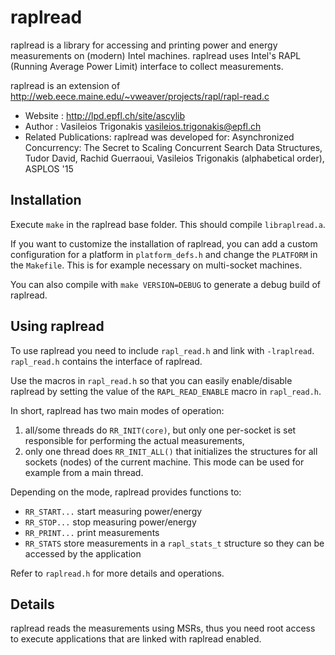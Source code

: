 raplread
========

raplread is a library for accessing and printing power and energy measurements on (modern) Intel machines. raplread uses Intel's RAPL (Running Average Power Limit) interface to collect measurements.

raplread is an extension of http://web.eece.maine.edu/~vweaver/projects/rapl/rapl-read.c

* Website             : http://lpd.epfl.ch/site/ascylib
* Author              : Vasileios Trigonakis <vasileios.trigonakis@epfl.ch>
* Related Publications: raplread was developed for:
  Asynchronized Concurrency: The Secret to Scaling Concurrent Search Data Structures,
  Tudor David, Rachid Guerraoui, Vasileios Trigonakis (alphabetical order),
  ASPLOS '15


Installation
------------

Execute `make` in the raplread base folder.
This should compile `libraplread.a`.

If you want to customize the installation of raplread, you can add a custom configuration for a platform in `platform_defs.h` and change the `PLATFORM` in the `Makefile`. This is for example necessary on multi-socket machines.

You can also compile with `make VERSION=DEBUG` to generate a debug build of raplread.

Using raplread
--------------

To use raplread you need to include `rapl_read.h` and link with `-lraplread`.
`rapl_read.h` contains the interface of raplread.

Use the macros in `rapl_read.h` so that you can easily enable/disable raplread by setting the value of the `RAPL_READ_ENABLE` macro in `rapl_read.h`.

In short, raplread has two main modes of operation:
   1. all/some threads do `RR_INIT(core)`, but only one per-socket is set responsible for performing the actual measurements,
   2. only one thread does `RR_INIT_ALL()` that initializes the structures for all sockets (nodes) of the current machine. This mode can be used for example from a main thread.

Depending on the mode, raplread provides functions to:
   * `RR_START...` start measuring power/energy
   * `RR_STOP...` stop measuring power/energy
   * `RR_PRINT...` print measurements
   * `RR_STATS` store measurements in a `rapl_stats_t` structure so they can be accessed by the application

Refer to `raplread.h` for more details and operations. 

Details
-------

raplread reads the measurements using MSRs, thus you need root access to execute applications that are linked with raplread enabled.
